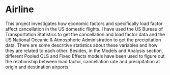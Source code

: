 # Airline 
This project investigates how economic factors and specifically load factor affect cancellation in the US domestic flights. I have used the US Bureau of Transportation Statistics to get the cancellation and load factor data and the US National Oceanic & Atmospheric Administration to get the precipitation data. There are some descritive statistics about these variables and how they are related to each other. Besides, in the Models and Analysis section, different Pooled OLS and Fixed Effects models have been used to figure out the relationship between load factor, cancellation rate and precipitation at origin and destination airports.
